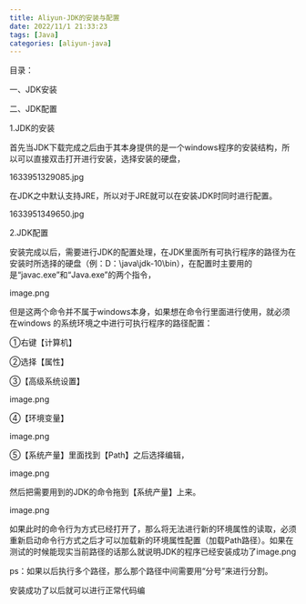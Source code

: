 ```yaml
---
title: Aliyun-JDK的安装与配置
date: 2022/11/1 21:33:23
tags: [Java]
categories: [aliyun-java]
---
```

目录：

一、JDK安装

二、JDK配置

 

1.JDK的安装

首先当JDK下载完成之后由于其本身提供的是一个windows程序的安装结构，所以可以直接双击打开进行安装，选择安装的硬盘，

1633951329085.jpg

在JDK之中默认支持JRE，所以对于JRE就可以在安装JDK时同时进行配置。

1633951349650.jpg

 

2.JDK配置

安装完成以后，需要进行JDK的配置处理，在JDK里面所有可执行程序的路径为在安装时所选择的硬盘（例：D：\java\jdk-10\bin），在配置时主要用的是“javac.exe”和“Java.exe”的两个指令，

image.png

但是这两个命令并不属于windows本身，如果想在命令行里面进行使用，就必须在windows 的系统环境之中进行可执行程序的路径配置：

①右键【计算机】

②选择【属性】

③【高级系统设置】

image.png

④【环境变量】

image.png

⑤【系统产量】里面找到【Path】之后选择编辑，

image.png

然后把需要用到的JDK的命令拖到【系统产量】上来。

image.png

如果此时的命令行为方式已经打开了，那么将无法进行新的环境属性的读取，必须重新启动命令行方式之后才可以加载新的环境属性配置（加载Path路径）。如果在测试的时候能现实当前路径的话那么就说明JDK的程序已经安装成功了image.png

ps：如果以后执行多个路径，那么那个路径中间需要用“分号”来进行分割。

安装成功了以后就可以进行正常代码编